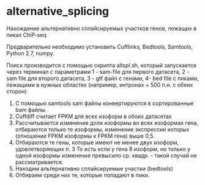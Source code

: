 alternative_splicing
====================

Нахождение альтернативно сплайсируемых участков генов, лежащих в пиках ChiP-seq

Предварительно необходимо установить Cufflinks, Bedtools, Samtools, Python 2.7, numpy.

Поиск производится с помощью скрипта altspl.sh, который запускается через терминал с параметрами 1 - sam-file
для первого датасета, 2 - sam file для второго датасета, 3 - gtf файл с генами, 4- bed file с пиками, лежащими
в нужных областях (например, интронах + 500 п.н. с обеих сторон)

1. С помощью samtools sam файлы конвертируются в сортированные bam файлы.
2. Cuffdiff считает FPKM для всех изоформ в обоих датасетах
3. Рассчитывается изменение доли изоформы во всех изоформах гена, отбираются только те изоформы,
изменение экспрессии которых (отношение FPKM изоформы к FPKM гена) выше 0,5.
4. Отбираются те гены, которые имеют не менее двух изоформ, удовлетворяющих п. 3
То есть если у гена 8 изоформ, но только у одной изоформы изменение превысило ср. квадр. - такой
случай не рассматривается.
5. Находим альтернативно сплайсируемые участки (bedtools)
6. Отбираем среди них те, которые попадают в пики.

